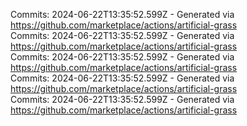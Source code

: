 Commits: 2024-06-22T13:35:52.599Z - Generated via https://github.com/marketplace/actions/artificial-grass
<br>
Commits: 2024-06-22T13:35:52.599Z - Generated via https://github.com/marketplace/actions/artificial-grass
<br>
Commits: 2024-06-22T13:35:52.599Z - Generated via https://github.com/marketplace/actions/artificial-grass
<br>
Commits: 2024-06-22T13:35:52.599Z - Generated via https://github.com/marketplace/actions/artificial-grass
<br>
Commits: 2024-06-22T13:35:52.599Z - Generated via https://github.com/marketplace/actions/artificial-grass
<br>
